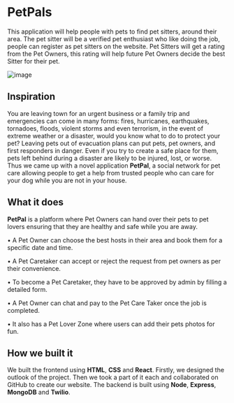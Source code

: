 # PetPals
This application will help people with pets to find pet sitters, around their area. The pet sitter will be a verified pet enthusiast who like doing the job, people can register as pet sitters on the website. Pet Sitters will get a rating from the Pet Owners, this rating will help future Pet Owners decide the best Sitter for their pet.

<img align="center" alt="image" src="https://user-images.githubusercontent.com/83456083/183278514-3a63482e-f8cc-4d09-991c-7cfcaa8034e0.png">

## Inspiration 
You are leaving town for an urgent business or a family trip and emergencies can come in many forms: fires, hurricanes, earthquakes, tornadoes, floods, violent storms and even terrorism, in the event of extreme weather or a disaster, would you know what to do to protect your pet? Leaving pets out of evacuation plans can put pets, pet owners, and first responders in danger. Even if you try to create a safe place for them, pets left behind during a disaster are likely to be injured, lost, or worse. Thus we came up with a novel application **PetPal**, a social network for pet care allowing people to get a help from trusted people who can care for your dog while you are not in your house.

## What it does 
**PetPal** is a platform where Pet Owners can hand over their pets to pet lovers ensuring that they are healthy and safe while you are away.

• A Pet Owner can choose the best hosts in their area and book them for a specific date and time.

• A Pet Caretaker can accept or reject the request from pet owners as per their convenience.

• To become a Pet Caretaker, they have to be approved by admin by filling a detailed form.

• A Pet Owner can chat and pay to the Pet Care Taker once the job is completed.

• It also has a Pet Lover Zone where users can add their pets photos for fun.

## How we built it 
We built the frontend using **HTML**, **CSS** and **React**. Firstly, we designed the outlook of the project. Then we took a part of it each and collaborated on GitHub to create our website. The backend is built using **Node**, **Express**, **MongoDB** and **Twilio**.
